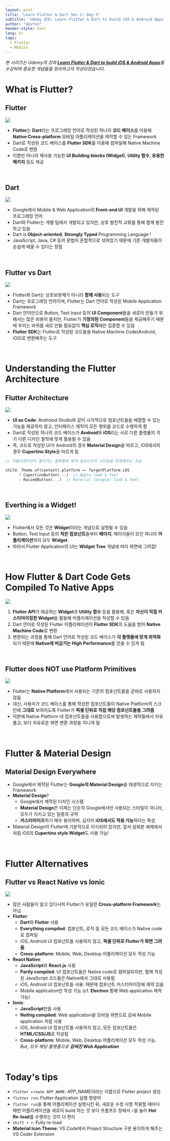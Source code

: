 ```yaml
---
layout: post
title: "Learn Flutter & Dart Sec.1: Day-1"
subtitle: 'Udemy 강좌: Learn Flutter & Dart to build iOS & Android Apps 정리하기'
author: "devfon"
header-style: text
lang: kr
tags:
  - Flutter
  - Mobile
---
```


_본 시리즈는 Udemy의 강좌 [**Learn Flutter & Dart to build iOS & Android Apps**](https://www.udemy.com/course/learn-flutter-dart-to-build-ios-android-apps/)를 수강하며 중요한 개념들을 정리하고자 작성되었습니다._

# What is Flutter?
## Flutter
![](/img/in-post/flutter-logo.png)
- **Flutter**는 **Dart**라는 프로그래밍 언어로 작성된 하나의 **코드 베이스**를 이용해 **Native Cross-platform** 모바일 어플리케이션을 제작할 수 있는 Framework
- Dart로 작성된 코드 베이스를 **Flutter SDK**를 이용해 컴파일해 Native Machine Code로 변환
- 이뿐만 아니라 재사용 가능한 **UI Building blocks (Widget)**, **Utility 함수**, **유용한 패키지** 등도 제공

<br/>

## Dart
![](/img/in-post/dart-logo.png)
- Google에서 Mobile & Web Application의 **Front-end UI** 개발을 위해 제작된 프로그래밍 언어
- Dart와 Flutter는 개별 팀에서 개발되고 있지만, 상호 발전적 교류를 통해 함께 발전하고 있음
- Dart is **Object-oriented**, **Strongly Typed** Programming Language !
- JavaScript, Java, C# 등의 문법이 혼합적으로 섞여있기 때문에 기존 개발자들이 손쉽게 배울 수 있다는 장점

<br/>

## Flutter vs Dart
![](/img/in-post/flutter.png)
- Flutter와 Dart는 상호보완재가 아니라 **함께 사용**되는 도구
- Dart는 프로그래밍 언어이며, Flutter는 Dart 언어로 작성된 Mobile Application Framework
- Dart 언어만으로 Button, Text Input 등의 **UI Component**들을 새로이 만들기 위해서는 많은 비용이 들지만, Flutter가 **기정의된 Component**들을 제공해주기 때문에 우리는 바퀴를 새로 만들 필요없이 **핵심 로직**에만 집중할 수 있음
- **Flutter SDK**는 Flutter로 작성된 코드들을 Native Machine Code(Android, iOS)로 변환해주는 도구

<br/>

# Understanding the Flutter Architecture
## Flutter Architecture
![](/img/in-post/ui-as-code.png)
- **UI as Code**: Androiod Studio와 같이 시각적으로 컴포넌트들을 배열할 수 있는 기능을 제공하지 않고, 인터페이스 제작의 모든 행위를 코드로 수행하게 함
- Dart로 작성된 하나의 코드 베이스가 **Android**와 **iOS**라는 서로 다른 플랫폼의 각기 다른 디자인 철학에 맞게 활용될 수 있음
- 즉, 코드로 작성된 UI가 Android의 경우 **Material Design**을 따르고, iOS에서의 경우 **Cupertino Style**을 따르게 됨

```dart
// 어플리케이션이 돌아가는 플랫폼에 맞게 컴포넌트의 스타일을 변경해주는 모습

child: Theme.of(context).platform == TargetPlatform.iOS
	  ? CupertinoButton(...)  // Apple look & feel
	  : RaisedButton(...)  // Material (Google) look & feel
```

<br/>

## Everthing is a Widget!
![](/img/in-post/widget-tree.png)
- Flutter에서 모든 것은 **Widget**이라는 개념으로 설명될 수 있음
- Button, Text Input 등의 **작은 컴포넌트**들부터 **페이지**, 페이지들이 모인 하나의 **어플리케이션**까지 모두 **Widget**
- 따라서 Flutter Application의 UI는 **Widget Tree** 개념에 따라 화면에 그려짐!

<br/>

# How Flutter & Dart Code Gets Compiled To Native Apps
![](/img/in-post/flutter-transformation.png)
1. **Flutter API**가 제공하는 **Widget**과 **Utility 함수** 등을 활용해, 혹은 **자신이 직접 커스터마이징한 Widget**을 활용해 어플리케이션을 작성할 수 있음
2. Dart 언어로 작성된 Flutter 어플리케이션이 **Flutter SDK**의 도움을 받아 **Native Machine Code**로 변환
3. 변환되는 과정을 통해 Dart 언어로 작성된 코드 베이스가 **각 플랫폼에 맞게 최적화**되기 때문에 **Native에 버금가는 High Performance**를 얻을 수 있게 됨

<br/>

## Flutter does NOT use Platform Primitives
![](/img/in-post/flutter-control.png)
- Flutter는 **Native Platform**에서 사용되는 기존의 컴포넌트들을 곧바로 사용하지 않음
- 대신, 사용자가 코드 베이스를 통해 작성한 컴포넌트들이 Native Platform의 스크린에 **그대로** 보여지도록 Flutter가 **픽셀 단위로 직접 해당 컴포넌트들을 그려줌**
- 덕분에 Native Platform 내 컴포넌트들을 사용함으로써 발생하는 제약들에서 자유롭고, 보다 자유로운 화면 변환 과정을 지니게 됨 

<br/>

# Flutter & Material Design
## Material Design Everywhere
- Google에서 제작된 Flutter는 **Google의 Material Design**을 태생적으로 지키는 Framework
- **Material Design**?
	- Google에서 제작된 디자인 시스템
	- **Material Design**은 이제는 단순히 Google에서만 사용되는 스타일이 아니라, 모두가 지키고 있는 일종의 규약
	- **커스터마이즈**하기 매우 용이하며, 심지어 **iOS에서도 적용 가능**하다는 특성
- Material Design이 Flutter에 기본적으로 이식되어 있지만, 앞서 살펴본 예제에서 처럼 iOS의 **Cupertino style Widget**도 사용 가능!

<br/>

# Flutter Alternatives
## Flutter vs React Native vs Ionic
![](/img/in-post/cross-platform.png)
- 많은 사람들이 알고 있다시피 Flutter가 유일한 **Cross-platform Framework**는 아님
- **Flutter**: 
	- **Dart**와 **Flutter** 사용
	- **Everything compiled**: 컴포넌트, 로직 등 모든 코드 베이스가 Native code로 컴파일
	- iOS, Android UI 컴포넌트들 사용하지 않고, **픽셀 단위로 Flutter가 화면 그려줌**
	- **Cross-platform**: Mobile, Web, Desktop 어플리케이션 모두 작성 가능
- **React Native**: 
	- **JavaScript**와 **React.js** 사용
	- **Partly compiled**: UI 컴포넌트들은 Native code로 컴파일되지만, 함께 작성된 JavaScript 코드들은 Native에서 그대로 사용됨
	- iOS, Android UI 컴포넌트들 사용: 때문에 컴포넌트 커스터마이징에 제약 있음
	- Mobile application만 작성 가능 (cf. **Electron** 통해 Web application 제작 가능)
- **Ionic**: 
	- **JavaScript**만을 사용	
	- **Nothig compiled**: Web application을 모바일 화면으로 감싸 Mobile application 처럼 사용
	- iOS, Android UI 컴포넌트들 사용하지 않고, 모든 컴포넌트들은 **HTML/CSS/JS**로 작성됨
	- **Cross-platform**: Mobile, Web, Desktop 어플리케이션 모두 작성 가능. _But, 모두 해당 플랫폼으로 **감싸진 Web Application**_

<br/>

# Today's tips
- `flutter create APP_NAME`: APP_NAME이라는 이름으로 Flutter project 생성
- `flutter run`: Flutter Application 실행 명령어
- `flutter run`을 통해 어플리케이션 실행시킨 뒤, 새로운 수정 사항 적용할 때마다 매번 어플리케이션을 새로이 build 하는 것 보다 프롬프트 창에서 `r`을 눌러 **Hot Re-load**를 수행하는 것이 더 편리
- `shift + r`: Fully re-load
- **Material Icon Theme**: VS Code에서 Project Structure 구분 용이하게 해주는 VS Coder Extension
